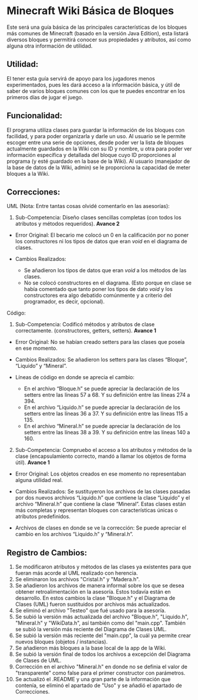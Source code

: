 # Minecraft Wiki Básica de Bloques
Este será una guía básica de las principales características de los bloques más comunes de Minecraft (basado en la versión Java Edition), esta listará diversos bloques y permitirá conocer sus propiedades y atributos, así como alguna otra información de utilidad.
 
## Utilidad:
El tener esta guía servirá de apoyo para los jugadores menos experimentados, pues les dará acceso a la información básica, y útil de saber de varios bloques comunes con los que te puedes encontrar en los primeros días de jugar el juego.
 
## Funcionalidad:
El programa utiliza clases para guardar la información de los bloques con facilidad, y para poder organizarla y darle un uso.
Al usuario se le permite escoger entre una serie de opciones, desde poder ver la lista de bloques actualmente guardados en la Wiki con su ID y nombre, u otra para poder ver información específica y detallada del bloque cuyo ID proporciones al programa (y esté guardado en la base de la Wiki).
Al usuario (manejador de la base de datos de la Wiki, admin) se le proporciona la capacidad de meter bloques a la Wiki.

## Correcciones:
UML (Nota: Entre tantas cosas olvidé comentarlo en las asesorías): 
1. Sub-Competencia: Diseño clases sencillas completas (con todos los atributos y métodos requeridos). **Avance 2**

* Error Original: El becario me colocó un 0 en la calificación por no poner los constructores ni los tipos de datos que eran *void* en el diagrama de clases.

* Cambios Realizados: 
  * Se añadieron los tipos de datos que eran *void* a los métodos de las clases.
  * No se colocó constructores en el diagrama. (Esto porque en clase se había comentado que tanto poner los tipos de dato *void* y los constructores era algo debatido comúnmente y a criterio del programador, es decir, opcional).

Código: 
1. Sub-Competencia: Codificó métodos y atributos de clase correctamente. (constructores, getters, setters). **Avance 1**

* Error Original: No se habían creado setters para las clases que poseía en ese momento.

* Cambios Realizados: Se añadieron los setters para las clases “Bloque”, “Liquido” y “Mineral”.

* Líneas de código en donde se aprecia el cambio: 
  * En el archivo “Bloque.h” se puede apreciar la declaración de los setters entre las líneas 57 a 68. Y su definición entre las líneas 274 a 394.
  * En el archivo “Liquido.h” se puede apreciar la declaración de los setters entre las líneas 36 a 37. Y su definición entre las líneas 115 a 135.
  * En el archivo “Mineral.h” se puede apreciar la declaración de los setters entre las líneas 38 a 39. Y su definición entre las líneas 140 a 160.


2. Sub-Competencia: Compruebo el acceso a los atributos y métodos de la clase (encapsulamiento correcto, mandó a llamar los objetos de forma útil). **Avance 1**

* Error Original: Los objetos creados en ese momento no representaban alguna utilidad real.

* Cambios Realizados: Se sustituyeron los archivos de las clases pasadas por dos nuevos archivos “Liquido.h” que contiene la clase “Liquido” y el archivo “Mineral.h” que contiene la clase “Mineral”. Estas clases están más completas y representan bloques con características únicas o atributos predefinidos.

* Archivos de clases en donde se ve la corrección: Se puede apreciar el cambio en los archivos “Liquido.h” y “Mineral.h”.


## Registro de Cambios:
1. Se modificaron atributos y métodos de las clases ya existentes para que fueran más acorde al UML realizado con herencia.
2. Se eliminaron los archivos "Cristal.h" y "Madera.h".
3. Se añadieron los archivos de manera informal sobre los que se desea obtener retroalimentación en la asesoría. Estos todavía están en desarrollo. En estos cambios la clase "Bloque.h" y el Diagrama de Clases (UML) fueron sustituidos por archivos más actualizados.
4. Se eliminó el archivo "Testeo" que fué usado para la asesoría.
5. Se subió la versión más actualizada del archivo "Bloque.h", "Liquido.h", "Mineral.h" y "WikiData.h", así también como del "main.cpp". También se subió la versión más reciente del Diagrama de Clases UML.
6. Se subió la versión más reciente del "main.cpp", la cuál ya permite crear nuevos bloques (objetos / instancias).
7. Se añadieron más bloques a la base local de la app de la Wiki.
8. Se subió la versión final de todos los archivos a excepción del Diagrama de Clases de UML.
9. Corrección en el archivo "Mineral.h" en donde no se definia el valor de "transparente" como false para el primer constructor con parámetros.
10. Se actualizó el .README y una gran parte de la información que contenía, se eliminó el apartado de "Uso" y se añadió el apartado de Correcciones.
